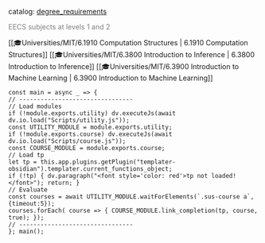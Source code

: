 catalog: [degree_requirements](https://eecsis.mit.edu/degree_requirements.html#EECS12)

<font style="color: grey">EECS subjects at levels 1 and 2</font>

<span class="sus-course">[[🎓Universities/MIT/6.1910 Computation Structures | 6.1910 Computation Structures]]</span>
<span class="sus-course">[[🎓Universities/MIT/6.3800 Introduction to Inference | 6.3800 Introduction to Inference]]</span>
<span class="sus-course">[[🎓Universities/MIT/6.3900 Introduction to Machine Learning | 6.3900 Introduction to Machine Learning]]</span>

```dataviewjs
const main = async _ => {
// --------------------------------
// Load modules
if (!module.exports.utility) dv.executeJs(await dv.io.load("Scripts/utility.js"));
const UTILITY_MODULE = module.exports.utility;
if (!module.exports.course) dv.executeJs(await dv.io.load("Scripts/course.js"));
const COURSE_MODULE = module.exports.course;
// Load tp
let tp = this.app.plugins.getPlugin("templater-obsidian").templater.current_functions_object;
if (!tp) { dv.paragraph("<font style='color: red'>tp not loaded!</font>"); return; }
// Evaluate
const courses = await UTILITY_MODULE.waitForElements(`.sus-course a`, {timeout:5});
courses.forEach( course => { COURSE_MODULE.link_completion(tp, course, true); });
// --------------------------------
}; main();
```